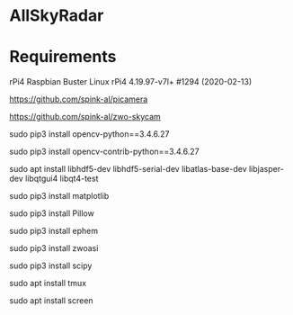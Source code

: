# AllSkyRadar



# Requirements 
rPi4 Raspbian Buster Linux rPi4 4.19.97-v7l+ #1294 (2020-02-13) 

https://github.com/spink-al/picamera

https://github.com/spink-al/zwo-skycam

sudo pip3 install opencv-python==3.4.6.27

sudo pip3 install opencv-contrib-python==3.4.6.27

sudo apt install libhdf5-dev libhdf5-serial-dev libatlas-base-dev libjasper-dev libqtgui4 libqt4-test

sudo pip3 install matplotlib

sudo pip3 install Pillow

sudo pip3 install ephem

sudo pip3 install zwoasi

sudo pip3 install scipy

sudo apt install tmux

sudo apt install screen
